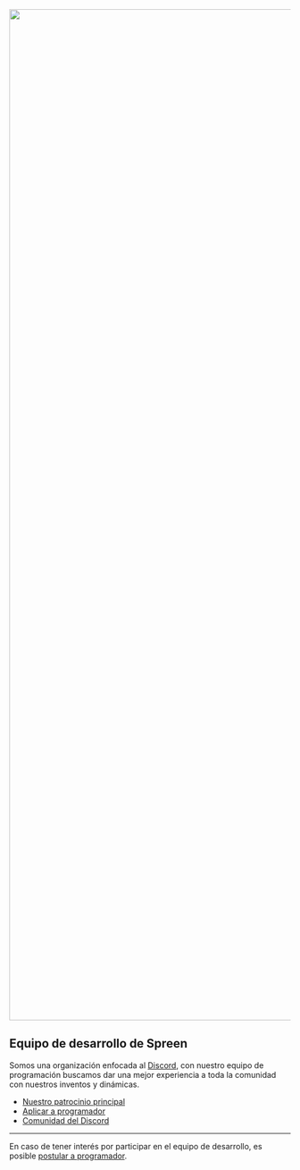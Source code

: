 <img src="https://github.com/SpreenTeam/SpreenTeam/raw/main/a_ce7573bec8ce60069525c65f50111a07.png" width="1810" heigh="630">

## Equipo de desarrollo de Spreen

Somos una organización enfocada al [Discord](https://discord.gg/spreen), con nuestro equipo de programación buscamos dar una mejor experiencia a toda la comunidad con nuestros inventos y dinámicas.

* [Nuestro patrocinio principal](https://nekohosting.us/)
* [Aplicar a programador](https://discord.gg/47tzGeb9Yx)
* [Comunidad del Discord](https://discord.gg/spreen)

----

En caso de tener interés por participar en el equipo de desarrollo, es posible [postular a programador](https://discord.gg/47tzGeb9Yx).
